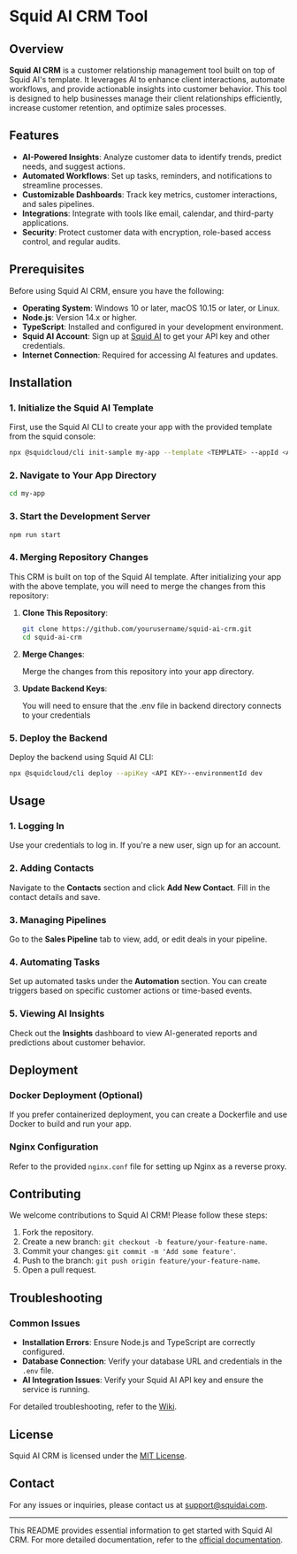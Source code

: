 # Squid AI CRM Tool

## Overview

**Squid AI CRM** is a customer relationship management tool built on top of Squid AI's template. It leverages AI to enhance client interactions, automate workflows, and provide actionable insights into customer behavior. This tool is designed to help businesses manage their client relationships efficiently, increase customer retention, and optimize sales processes.

## Features

- **AI-Powered Insights**: Analyze customer data to identify trends, predict needs, and suggest actions.
- **Automated Workflows**: Set up tasks, reminders, and notifications to streamline processes.
- **Customizable Dashboards**: Track key metrics, customer interactions, and sales pipelines.
- **Integrations**: Integrate with tools like email, calendar, and third-party applications.
- **Security**: Protect customer data with encryption, role-based access control, and regular audits.

## Prerequisites

Before using Squid AI CRM, ensure you have the following:

- **Operating System**: Windows 10 or later, macOS 10.15 or later, or Linux.
- **Node.js**: Version 14.x or higher.
- **TypeScript**: Installed and configured in your development environment.
- **Squid AI Account**: Sign up at [Squid AI](https://squidai.com) to get your API key and other credentials.
- **Internet Connection**: Required for accessing AI features and updates.

## Installation

### 1. Initialize the Squid AI Template

First, use the Squid AI CLI to create your app with the provided template from the squid console:

```bash
npx @squidcloud/cli init-sample my-app --template <TEMPLATE> --appId <APP ID> --apiKey <API KEY> --environmentId dev --squidDeveloperId <SquidDevId> --region us-east-1.aws
```

### 2. Navigate to Your App Directory

```bash
cd my-app
```

### 3. Start the Development Server

```bash
npm run start
```

### 4. Merging Repository Changes

This CRM is built on top of the Squid AI template. After initializing your app with the above template, you will need to merge the changes from this repository:

1. **Clone This Repository**:

   ```bash
   git clone https://github.com/yourusername/squid-ai-crm.git
   cd squid-ai-crm
   ```

2. **Merge Changes**:

   Merge the changes from this repository into your app directory.

3. **Update Backend Keys**:

   You will need to ensure that the .env file in backend directory connects to your credentials

### 5. Deploy the Backend

Deploy the backend using Squid AI CLI:

```bash
npx @squidcloud/cli deploy --apiKey <API KEY>--environmentId dev
```

## Usage

### 1. Logging In

Use your credentials to log in. If you're a new user, sign up for an account.

### 2. Adding Contacts

Navigate to the **Contacts** section and click **Add New Contact**. Fill in the contact details and save.

### 3. Managing Pipelines

Go to the **Sales Pipeline** tab to view, add, or edit deals in your pipeline.

### 4. Automating Tasks

Set up automated tasks under the **Automation** section. You can create triggers based on specific customer actions or time-based events.

### 5. Viewing AI Insights

Check out the **Insights** dashboard to view AI-generated reports and predictions about customer behavior.

## Deployment

### Docker Deployment (Optional)

If you prefer containerized deployment, you can create a Dockerfile and use Docker to build and run your app.

### Nginx Configuration

Refer to the provided `nginx.conf` file for setting up Nginx as a reverse proxy.

## Contributing

We welcome contributions to Squid AI CRM! Please follow these steps:

1. Fork the repository.
2. Create a new branch: `git checkout -b feature/your-feature-name`.
3. Commit your changes: `git commit -m 'Add some feature'`.
4. Push to the branch: `git push origin feature/your-feature-name`.
5. Open a pull request.

## Troubleshooting

### Common Issues

- **Installation Errors**: Ensure Node.js and TypeScript are correctly configured.
- **Database Connection**: Verify your database URL and credentials in the `.env` file.
- **AI Integration Issues**: Verify your Squid AI API key and ensure the service is running.

For detailed troubleshooting, refer to the [Wiki](https://github.com/yourusername/squid-ai-crm/wiki).

## License

Squid AI CRM is licensed under the [MIT License](LICENSE).

## Contact

For any issues or inquiries, please contact us at support@squidai.com.

---

This README provides essential information to get started with Squid AI CRM. For more detailed documentation, refer to the [official documentation](https://docs.squid.cloud/docs/getting-started/dive-in/).
